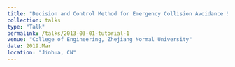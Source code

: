 ```yaml
---
title: "Decision and Control Method for Emergency Collision Avoidance System of Autonomous Vehicles"
collection: talks
type: "Talk"
permalink: /talks/2013-03-01-tutorial-1
venue: "College of Engineering, Zhejiang Normal University"
date: 2019.Mar
location: "Jinhua, CN"
---
```



